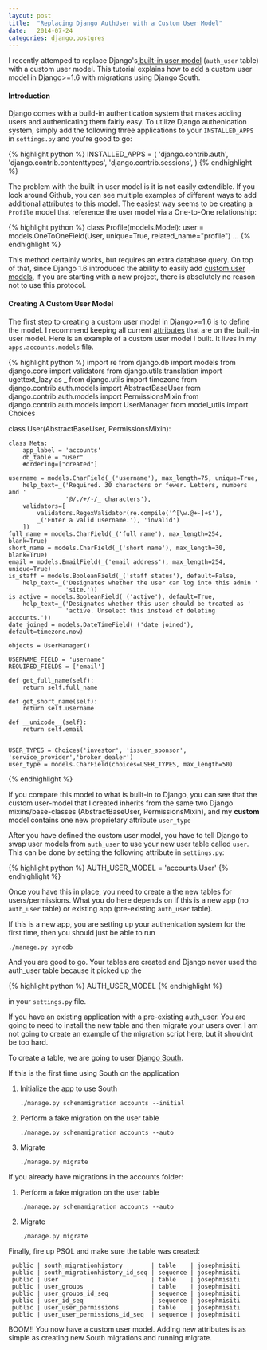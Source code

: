 ```yaml
---
layout: post
title:  "Replacing Django AuthUser with a Custom User Model"
date:   2014-07-24
categories: django,postgres
---
```



I recently attemped to replace Django's[ built-in user model](https://docs.djangoproject.com/en/dev/topics/auth/) (`auth_user` table) with a custom user model.
This tutorial explains how to add a custom user model in Django>=1.6 with migrations using Django South.

#### Introduction

Django comes with a build-in authentication system that makes adding users and authenicating them fairly
easy. To utilize Django authenication system, simply add the following three applications to your `INSTALLED_APPS` in
`settings.py` and you're good to go:

{% highlight python %}
INSTALLED_APPS = (
	'django.contrib.auth',
	'django.contrib.contenttypes',
	'django.contrib.sessions',
)
{% endhighlight %}

The problem with the built-in user model is it is not easily extendible. If you look around Github,
you can see multiple examples of different ways to add additional attributes to this model. The easiest
way seems to be creating a `Profile` model that reference the user model via a One-to-One relationship:

{% highlight python %}
class Profile(models.Model):
    user = models.OneToOneField(User, unique=True, related_name="profile")
	...
{% endhighlight %}

This method certainly works, but requires an extra database query. On top of that, since Django 1.6 
introduced the ability to easily add [custom user models](https://docs.djangoproject.com/en/dev/topics/auth/customizing/), if you are starting with a new project,
there is absolutely no reason not to use this protocol.

#### Creating A Custom User Model

The first step to creating a custom user model in Django>=1.6 is to define the model. I recommend
keeping all current [attributes](https://github.com/django/django/blob/master/django/contrib/auth/models.py) that are on the built-in user model. Here is an example of a custom
user model I built. It lives in my `apps.accounts.models` file.


{% highlight python %}
import re
from django.db import models
from django.core import validators
from django.utils.translation import ugettext_lazy as _
from django.utils import timezone
from django.contrib.auth.models import AbstractBaseUser
from django.contrib.auth.models import PermissionsMixin
from django.contrib.auth.models import UserManager
from model_utils import Choices


class User(AbstractBaseUser, PermissionsMixin):

	class Meta:
		app_label = 'accounts'
		db_table = "user"
		#ordering=["created"]

	username = models.CharField(_('username'), max_length=75, unique=True,
		help_text=_('Required. 30 characters or fewer. Letters, numbers and '
					'@/./+/-/_ characters'),
		validators=[
			validators.RegexValidator(re.compile('^[\w.@+-]+$'), 
			_('Enter a valid username.'), 'invalid')
		])
	full_name = models.CharField(_('full name'), max_length=254, blank=True)
	short_name = models.CharField(_('short name'), max_length=30, blank=True)
	email = models.EmailField(_('email address'), max_length=254, unique=True)
	is_staff = models.BooleanField(_('staff status'), default=False,
		help_text=_('Designates whether the user can log into this admin '
					'site.'))
	is_active = models.BooleanField(_('active'), default=True,
		help_text=_('Designates whether this user should be treated as '
					'active. Unselect this instead of deleting accounts.'))
	date_joined = models.DateTimeField(_('date joined'), default=timezone.now)

	objects = UserManager()

	USERNAME_FIELD = 'username'
	REQUIRED_FIELDS = ['email']
	
	def get_full_name(self):
		return self.full_name

	def get_short_name(self):
		return self.username

	def __unicode__(self):
		return self.email

	
	USER_TYPES = Choices('investor', 'issuer_sponsor', 
	'service_provider','broker_dealer')
	user_type = models.CharField(choices=USER_TYPES, max_length=50)

{% endhighlight %}


If you compare this model to what is built-in to Django, you can see that the custom user-model that I created
inherits from the same two Django mixins/base-classes (AbstractBaseUser, PermissionsMixin), and my **custom**
model contains one new proprietary attribute `user_type`

After you have defined the custom user model, you have to tell Django to swap user models from `auth_user` to use
your new user table called `user`. This can be done by setting the following attribute in `settings.py`:

{% highlight python %}
AUTH_USER_MODEL = 'accounts.User'
{% endhighlight %}

Once you have this in place, you need to create a the new tables for users/permissions. What you do here depends on
if this is a new app (no `auth_user` table) or existing app (pre-existing `auth_user` table).

If this is a new app, you are setting up your authenication system for the first time, then you should just be able to
run 

```
./manage.py syncdb 
```

And you are good to go. Your tables are created and Django never used the auth_user table because it picked up the 

{% highlight python %} AUTH_USER_MODEL {% endhighlight %} 

in your `settings.py` file.

If you have an existing application with a pre-existing auth_user. You are going to need to install the new table and then migrate your users over. I am not going to create an example of the migration script here, but it shouldnt be too hard.

To create a table, we are going to user [Django South](http://south.aeracode.org/). 

If this is the first time using South on the application

1. Initialize the app to use South

     ```./manage.py schemamigration accounts --initial```
	
1. Perform a fake migration on the user table

    ```./manage.py schemamigration accounts --auto```
	
1. Migrate

     ```./manage.py migrate```
	 
	 
If you already have migrations in the accounts folder:

1. Perform a fake migration on the user table

    ```./manage.py schemamigration accounts --auto```
	
1. Migrate

     ```./manage.py migrate```
	 
	 
Finally, fire up PSQL and make sure the table was created:

```
 public | south_migrationhistory        | table    | josephmisiti
 public | south_migrationhistory_id_seq | sequence | josephmisiti
 public | user                          | table    | josephmisiti
 public | user_groups                   | table    | josephmisiti
 public | user_groups_id_seq            | sequence | josephmisiti
 public | user_id_seq                   | sequence | josephmisiti
 public | user_user_permissions         | table    | josephmisiti
 public | user_user_permissions_id_seq  | sequence | josephmisiti
```
BOOM!! You now have a custom user model. Adding new attributes is as simple as creating
new South migrations and running migrate.



